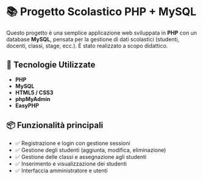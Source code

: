 # 📚 Progetto Scolastico PHP + MySQL

Questo progetto è una semplice applicazione web sviluppata in **PHP** con un database **MySQL**, pensata per la gestione di dati scolastici (studenti, docenti, classi, stage, ecc.). È stato realizzato a scopo didattico.

## 🧰 Tecnologie Utilizzate

- **PHP**
- **MySQL**
- **HTML5 / CSS3**
- **phpMyAdmin**
- **EasyPHP**

## 📦 Funzionalità principali

- ✅ Registrazione e login con gestione sessioni
- ✅ Gestione degli studenti (aggiunta, modifica, eliminazione)
- ✅ Gestione delle classi e assegnazione agli studenti
- ✅ Inserimento e visualizzazione dei studenti
- ✅ Interfaccia amministratore e utenti